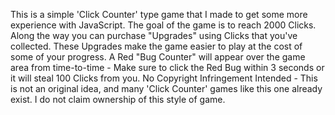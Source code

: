 This is a simple 'Click Counter' type game that I made to get some more experience with JavaScript.
The goal of the game is to reach 2000 Clicks.
Along the way you can purchase "Upgrades" using Clicks that you've collected.
These Upgrades make the game easier to play at the cost of some of your progress.
A Red "Bug Counter" will appear over the game area from time-to-time -
Make sure to click the Red Bug within 3 seconds or it will steal 100 Clicks from you.
No Copyright Infringement Intended - This is not an original idea, and many 'Click Counter' games like
this one already exist. I do not claim ownership of this style of game.

